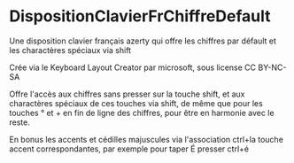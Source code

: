 # DispositionClavierFrChiffreDefault
Une disposition clavier français azerty qui offre les chiffres par défault et les charactères spéciaux via shift

Crée via le Keyboard Layout Creator par microsoft, sous license CC BY-NC-SA 

Offre l'accès aux chiffres sans presser sur la touche shift, et aux charactères spéciaux de ces touches via shift, de même que pour les touches ° et + en fin de ligne des chiffres, pour être en harmonie avec le reste.

En bonus les accents et cédilles majuscules via l'association ctrl+la touche accent correspondantes, par exemple pour taper É presser ctrl+é
